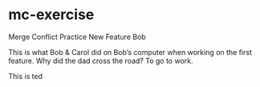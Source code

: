 # mc-exercise

Merge Conflict Practice
New Feature Bob

This is what Bob & Carol did on Bob’s computer when working on the first feature.
Why did the dad cross the road? To go to work.

This is ted
